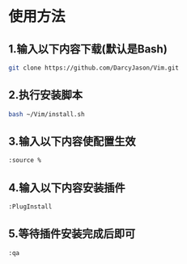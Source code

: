 # 使用方法

## 1.输入以下内容下载(默认是Bash)

```bash
git clone https://github.com/DarcyJason/Vim.git
```

## 2.执行安装脚本

```bash
bash ~/Vim/install.sh
```

## 3.输入以下内容使配置生效

```bash
:source %
```

## 4.输入以下内容安装插件
```bash
:PlugInstall
```

## 5.等待插件安装完成后即可
```bash
:qa
```
